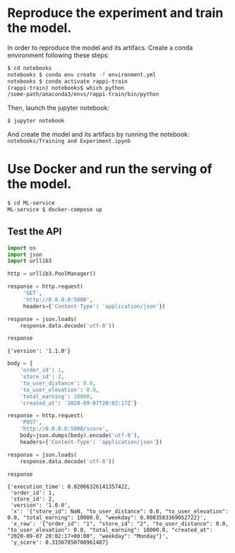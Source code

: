 # Reproduce the experiment and train the model.

In order to reproduce the model and its artifacs.
Create a conda environment following these steps:

```bash
$ cd notebooks
notebooks $ conda env create -f environment.yml
notebooks $ conda activate rappi-train
(rappi-train) notebooks$ which python
/some-path/anaconda3/envs/rappi-train/bin/python
```
Then, launch the jupyter notebook:

```bash
$ jupyter notebook
```

And create the model and its artifacs by running the notebook:
`notebooks/Training and Experiment.ipynb`

# Use Docker and run the serving of the model.

```bash
$ cd ML-service
ML-service $ docker-compose up
```

## Test the API

```python
import os
import json
import urllib3

http = urllib3.PoolManager()

response = http.request(
     'GET',
     'http://0.0.0.0:5000',
     headers={'Content-Type': 'application/json'})

response = json.loads(
    response.data.decode('utf-8'))

response
```




    {'version': '1.1.0'}




```python
body = {
    'order_id': 1,
    'store_id': 2,
    'to_user_distance': 0.0,
    'to_user_elevation': 0.0,
    'total_earning': 10000,
    'created_at': '2020-09-07T20:02:17Z'}

response = http.request(
    'POST',
    'http://0.0.0.0:5000/score',
    body=json.dumps(body).encode('utf-8'),
    headers={'Content-Type': 'application/json'})

response = json.loads(
    response.data.decode('utf-8'))

response
```




    {'execution_time': 0.02066326141357422,
     'order_id': 1,
     'store_id': 2,
     'version': '1.0.0',
     'x': '{"store_id": NaN, "to_user_distance": 0.0, "to_user_elevation": 0.0, "total_earning": 10000.0, "weekday": 0.9083583369052722}',
     'x_raw': '{"order_id": "1", "store_id": "2", "to_user_distance": 0.0, "to_user_elevation": 0.0, "total_earning": 10000.0, "created_at": "2020-09-07 20:02:17+00:00", "weekday": "Monday"}',
     'y_score': 0.31567850708961487}
